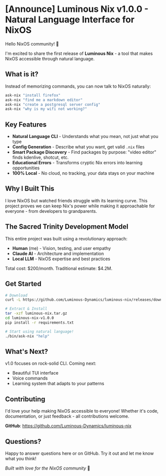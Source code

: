 # [Announce] Luminous Nix v1.0.0 - Natural Language Interface for NixOS

Hello NixOS community! 👋

I'm excited to share the first release of **Luminous Nix** - a tool that makes NixOS accessible through natural language.

## What is it?

Instead of memorizing commands, you can now talk to NixOS naturally:

```bash
ask-nix "install firefox"
ask-nix "find me a markdown editor"
ask-nix "create a postgresql server config"
ask-nix "why is my wifi not working?"
```

## Key Features

- **Natural Language CLI** - Understands what you mean, not just what you type
- **Config Generation** - Describe what you want, get valid `.nix` files
- **Smart Package Discovery** - Find packages by purpose: "video editor" finds kdenlive, shotcut, etc.
- **Educational Errors** - Transforms cryptic Nix errors into learning opportunities
- **100% Local** - No cloud, no tracking, your data stays on your machine

## Why I Built This

I love NixOS but watched friends struggle with its learning curve. This project proves we can keep Nix's power while making it approachable for everyone - from developers to grandparents.

## The Sacred Trinity Development Model

This entire project was built using a revolutionary approach:
- **Human** (me) - Vision, testing, and user empathy
- **Claude AI** - Architecture and implementation
- **Local LLM** - NixOS expertise and best practices

Total cost: $200/month. Traditional estimate: $4.2M.

## Get Started

```bash
# Download
curl -L https://github.com/Luminous-Dynamics/luminous-nix/releases/download/v1.0.0/luminous-nix-v1.0.0.tar.gz -o luminous-nix.tar.gz

# Extract & Install
tar -xzf luminous-nix.tar.gz
cd luminous-nix-v1.0.0
pip install -r requirements.txt

# Start using natural language!
./bin/ask-nix "help"
```

## What's Next?

v1.0 focuses on rock-solid CLI. Coming next:
- Beautiful TUI interface
- Voice commands
- Learning system that adapts to your patterns

## Contributing

I'd love your help making NixOS accessible to everyone! Whether it's code, documentation, or just feedback - all contributions welcome.

**GitHub**: https://github.com/Luminous-Dynamics/luminous-nix

## Questions?

Happy to answer questions here or on GitHub. Try it out and let me know what you think!

*Built with love for the NixOS community* 💙